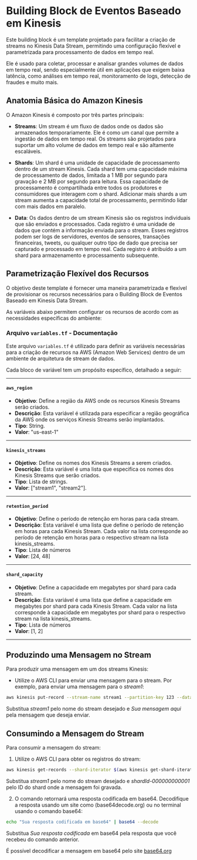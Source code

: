 # Building Block de Eventos Baseado em Kinesis

Este building block é um template projetado para facilitar a criação de streams no  Kinesis Data Stream, permitindo uma configuração flexível e parametrizada para processamento de dados em tempo real.

Ele é usado para coletar, processar e analisar grandes volumes de dados em tempo real, sendo especialmente útil em aplicações que exigem baixa latência, como análises em tempo real, monitoramento de logs, detecção de fraudes e muito mais.

## Anatomia Básica do Amazon Kinesis

O Amazon Kinesis é composto por três partes principais:

- **Streams**: Um stream é um fluxo de dados onde os dados são armazenados temporariamente. Ele é como um canal que permite a ingestão de dados em tempo real. Os streams são projetados para suportar um alto volume de dados em tempo real e são altamente escaláveis.

- **Shards**: Um shard é uma unidade de capacidade de processamento dentro de um stream Kinesis. Cada shard tem uma capacidade máxima de processamento de dados, limitada a 1 MB por segundo para gravação e 2 MB por segundo para leitura. Essa capacidade de processamento é compartilhada entre todos os produtores e consumidores que interagem com o shard. Adicionar mais shards a um stream aumenta a capacidade total de processamento, permitindo lidar com mais dados em paralelo.

- **Data**: Os dados dentro de um stream Kinesis são os registros individuais que são enviados e processados. Cada registro é uma unidade de dados que contém a informação enviada para o stream. Esses registros podem ser logs de servidores, eventos de sensores, transações financeiras, tweets, ou qualquer outro tipo de dado que precisa ser capturado e processado em tempo real. Cada registro é atribuído a um shard para armazenamento e processamento subsequente.

## Parametrização Flexível dos Recursos

O objetivo deste template é fornecer uma maneira parametrizada e flexível de provisionar os recursos necessários para o Building Block de Eventos Baseado em Kinesis Data Stream. 

As variáveis abaixo permitem configurar os recursos de acordo com as necessidades específicas do ambiente:

### Arquivo `variables.tf` - Documentação

Este arquivo `variables.tf` é utilizado para definir as variáveis necessárias para a criação de recursos na AWS (Amazon Web Services) dentro de um ambiente de arquitetura de stream de dados.

Cada bloco de variável tem um propósito específico, detalhado a seguir:

---

#### `aws_region` 

- **Objetivo**: Define a região da AWS onde os recursos Kinesis Streams serão criados.
- **Descrição**: Esta variável é utilizada para especificar a região geográfica da AWS onde os serviços Kinesis Streams serão implantados.
- **Tipo**: String.
- **Valor**: "us-east-1"

---

#### `kinesis_streams` 

- **Objetivo**: Define os nomes dos Kinesis Streams a serem criados.
- **Descrição**: Esta variável é uma lista que especifica os nomes dos Kinesis Streams que serão criados.
- **Tipo**: Lista de strings.
- **Valor**: ["stream1", "stream2"].

---

#### `retention_period` 

- **Objetivo**: Define o período de retenção em horas para cada stream.
- **Descrição**: Esta variável é uma lista que define o período de retenção em horas para cada Kinesis Stream. Cada valor na lista corresponde ao período de retenção em horas para o respectivo stream na lista kinesis_streams.
- **Tipo**: Lista de números
- **Valor**: [24, 48]

---

#### `shard_capacity` 

- **Objetivo**: Define a capacidade em megabytes por shard para cada stream.
- **Descrição**: Esta variável é uma lista que define a capacidade em megabytes por shard para cada Kinesis Stream. Cada valor na lista corresponde à capacidade em megabytes por shard para o respectivo stream na lista kinesis_streams.
- **Tipo**: Lista de números
- **Valor**: [1, 2]

---


## Produzindo uma Mensagem no Stream

Para produzir uma mensagem em um dos streams Kinesis:

- Utilize o AWS CLI para enviar uma mensagem para o stream. Por exemplo, para enviar uma mensagem para o *stream1*:


```bash
aws kinesis put-record --stream-name stream1 --partition-key 123 --data "Sua mensagem aqui"
```

Substitua *stream1* pelo nome do stream desejado e *Sua mensagem aqui* pela mensagem que deseja enviar.


## Consumindo a Mensagem do Stream

Para consumir a mensagem do stream:

1. Utilize o AWS CLI para obter os registros do stream:

```bash
aws kinesis get-records --shard-iterator $(aws kinesis get-shard-iterator --stream-name stream1 --shard-id shardId-000000000001 --shard-iterator-type TRIM_HORIZON --query 'ShardIterator' --output text)
```

Substitua *stream1* pelo nome do stream desejado e *shardId-000000000001* pelo ID do shard onde a mensagem foi gravada.

2. O comando retornará uma resposta codificada em base64. Decodifique a resposta usando um site como (base64decode.org) ou no terminal usando o comando base64:

```bash
echo "Sua resposta codificada em base64" | base64 --decode
```
Substitua *Sua resposta codificada* em base64 pela resposta que você recebeu do comando anterior.

É possível decodificar a mensagem em base64 pelo site [base64.org](https://www.base64decode.org/)

